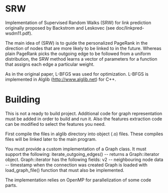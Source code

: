 SRW
===

Implementation of Supervised Random Walks (SRW) for link prediction originally proposed by Backstrom and Leskovec (see doc/linkpred-wsdm11.pdf).

The main idea of (SRW) is to guide the personalized PageRank in the direction of nodes that are more likely to be linked to in the future.
Whereas plain PageRank picks the outgoing edge to be followed from a uniform distribution, the SRW method learns a vector of parameters for a function that assigns each edge a particular weight.

As in the original paper, L-BFGS was used for optimization. L-BFGS is implemented in Alglib (http://www.alglib.net) for C++.


Building
===
This is not a ready to build project. Additional code for graph representation must be added in order to build and run it. Also the features extraction code can be modified to select the features you need.

First compile the files in alglib directory into object (.o) files. These compiles files will be linked later to the main program.

You must provide a custom implementation of a Graph class. 
It must support the following:
iterate_outgoing_edges() -- returns a Graph::iterator object.
Graph::iterator has the following fields:
v2 -- neighbouring node
data -- timestamp when the connection was created
Graph is loaded with load_graph_file() function that must also be implemented.

The implementation relies on OpenMP for parallelization of some code parts.

